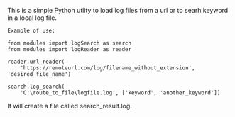 This is a simple Python utlity to load log files from a url or to searh keyword in a local log file.

`Example of use:`

```
from modules import logSearch as search
from modules import logReader as reader

reader.url_reader(
    'https://remoteurl.com/log/filename_without_extension', 'desired_file_name')

search.log_search(
    'C:\route_to_file\logfile.log', ['keyword', 'another_keyword'])

```
It will create a file called search_result.log.